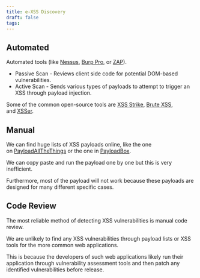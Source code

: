 ```yaml
---
title: e-XSS Discovery
draft: false
tags:
---
```

##  Automated

Automated tools (like [Nessus](https://www.tenable.com/products/nessus), [Burp Pro](https://portswigger.net/burp/pro), or [ZAP](https://www.zaproxy.org/)).

- Passive Scan - Reviews client side code for potential DOM-based vulnerabilities.
- Active Scan - Sends various types of payloads to attempt to trigger an XSS through payload injection.

Some of the common open-source tools are [XSS Strike](https://github.com/s0md3v/XSStrike), [Brute XSS](https://github.com/rajeshmajumdar/BruteXSS), and [XSSer](https://github.com/epsylon/xsser).


## Manual

We can find huge lists of XSS payloads online, like the one on [PayloadAllTheThings](https://github.com/swisskyrepo/PayloadsAllTheThings/blob/master/XSS%20Injection/README.md) or the one in [PayloadBox](https://github.com/payloadbox/xss-payload-list).

We can copy paste and run the payload one by one but this is very inefficient.

Furthermore, most of the payload will not work because these payloads are designed for many different specific cases.

## Code Review

The most reliable method of detecting XSS vulnerabilities is manual code review.

We are unlikely to find any XSS vulnerabilities through payload lists or XSS tools for the more common web applications. 

This is because the developers of such web applications likely run their application through vulnerability assessment tools and then patch any identified vulnerabilities before release.